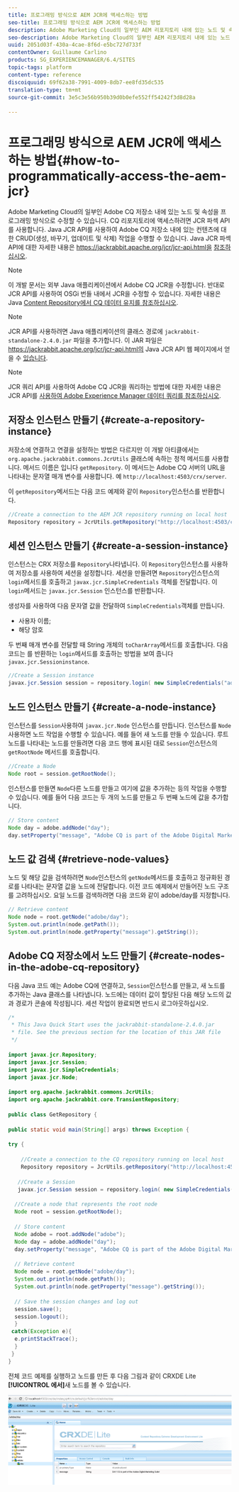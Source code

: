```yaml
---
title: 프로그래밍 방식으로 AEM JCR에 액세스하는 방법
seo-title: 프로그래밍 방식으로 AEM JCR에 액세스하는 방법
description: Adobe Marketing Cloud의 일부인 AEM 리포지토리 내에 있는 노드 및 속성을 프로그래밍 방식으로 수정할 수 있습니다
seo-description: Adobe Marketing Cloud의 일부인 AEM 리포지토리 내에 있는 노드 및 속성을 프로그래밍 방식으로 수정할 수 있습니다
uuid: 2051d03f-430a-4cae-8f6d-e5bc727d733f
contentOwner: Guillaume Carlino
products: SG_EXPERIENCEMANAGER/6.4/SITES
topic-tags: platform
content-type: reference
discoiquuid: 69f62a38-7991-4009-8db7-ee8fd35dc535
translation-type: tm+mt
source-git-commit: 3e5c3e56b950b39d0b0efe552ff54242f3d8d28a

---
```



# 프로그래밍 방식으로 AEM JCR에 액세스하는 방법{#how-to-programmatically-access-the-aem-jcr}

Adobe Marketing Cloud의 일부인 Adobe CQ 저장소 내에 있는 노드 및 속성을 프로그래밍 방식으로 수정할 수 있습니다. CQ 리포지토리에 액세스하려면 JCR 파섹 API를 사용합니다. Java JCR API를 사용하여 Adobe CQ 저장소 내에 있는 컨텐츠에 대한 CRUD(생성, 바꾸기, 업데이트 및 삭제) 작업을 수행할 수 있습니다. Java JCR 파섹 API에 대한 자세한 내용은 https://jackrabbit.apache.org/jcr/jcr-api.html을 [참조하십시오](https://jackrabbit.apache.org/jcr/jcr-api.html).

>[!NOTE]
>
>이 개발 문서는 외부 Java 애플리케이션에서 Adobe CQ JCR을 수정합니다. 반대로 JCR API를 사용하여 OSGi 번들 내에서 JCR을 수정할 수 있습니다. 자세한 내용은 Java [Content Repository에서 CQ 데이터 유지를 참조하십시오](https://helpx.adobe.com/experience-manager/using/persisting-cq-data-java-content1.html).

>[!NOTE]
>
>JCR API를 사용하려면 Java 애플리케이션의 클래스 경로에 `jackrabbit-standalone-2.4.0.jar` 파일을 추가합니다. 이 JAR 파일은 https://jackrabbit.apache.org/jcr/jcr-api.html의 Java JCR API 웹 페이지에서 얻을 수 [있습니다](https://jackrabbit.apache.org/jcr/jcr-api.html).

>[!NOTE]
>
>JCR 쿼리 API를 사용하여 Adobe CQ JCR을 쿼리하는 방법에 대한 자세한 내용은 JCR API를 [사용하여 Adobe Experience Manager 데이터 쿼리를 참조하십시오](https://helpx.adobe.com/experience-manager/using/querying-experience-manager-data-using1.html).

## 저장소 인스턴스 만들기 {#create-a-repository-instance}

저장소에 연결하고 연결을 설정하는 방법은 다르지만 이 개발 아티클에서는 `org.apache.jackrabbit.commons.JcrUtils` 클래스에 속하는 정적 메서드를 사용합니다. 메서드 이름은 입니다 `getRepository`. 이 메서드는 Adobe CQ 서버의 URL을 나타내는 문자열 매개 변수를 사용합니다. 예 `http://localhost:4503/crx/server`.

이 `getRepository`메서드는 다음 코드 예제와 같이 `Repository`인스턴스를 반환합니다.

```java
//Create a connection to the AEM JCR repository running on local host
Repository repository = JcrUtils.getRepository("http://localhost:4503/crx/server");
```

## 세션 인스턴스 만들기 {#create-a-session-instance}

인스턴스는 CRX 저장소를 `Repository`나타냅니다. 이 `Repository`인스턴스를 사용하여 저장소를 사용하여 세션을 설정합니다. 세션을 만들려면 `Repository`인스턴스의 `login`메서드를 호출하고 `javax.jcr.SimpleCredentials` 객체를 전달합니다. 이 `login`메서드는 `javax.jcr.Session` 인스턴스를 반환합니다.

생성자를 사용하여 다음 문자열 값을 전달하여 `SimpleCredentials`객체를 만듭니다.

* 사용자 이름;
* 해당 암호

두 번째 매개 변수를 전달할 때 String 개체의 `toCharArray`메서드를 호출합니다. 다음 코드는 를 반환하는 `login`메서드를 호출하는 방법을 보여 줍니다 `javax.jcr.Sessioninstance`.

```java
//Create a Session instance
javax.jcr.Session session = repository.login( new SimpleCredentials("admin", "admin".toCharArray()));
```

## 노드 인스턴스 만들기 {#create-a-node-instance}

인스턴스를 `Session`사용하여 `javax.jcr.Node` 인스턴스를 만듭니다. 인스턴스를 `Node`사용하면 노드 작업을 수행할 수 있습니다. 예를 들어 새 노드를 만들 수 있습니다. 루트 노드를 나타내는 노드를 만들려면 다음 코드 행에 표시된 대로 `Session`인스턴스의 `getRootNode` 메서드를 호출합니다.

```java
//Create a Node
Node root = session.getRootNode();
```

인스턴스를 만들면 `Node`다른 노드를 만들고 여기에 값을 추가하는 등의 작업을 수행할 수 있습니다. 예를 들어 다음 코드는 두 개의 노드를 만들고 두 번째 노드에 값을 추가합니다.

```java
// Store content 
Node day = adobe.addNode("day");
day.setProperty("message", "Adobe CQ is part of the Adobe Digital Marketing Suite!");
```

## 노드 값 검색 {#retrieve-node-values}

노드 및 해당 값을 검색하려면 `Node`인스턴스의 `getNode`메서드를 호출하고 정규화된 경로를 나타내는 문자열 값을 노드에 전달합니다. 이전 코드 예제에서 만들어진 노드 구조를 고려하십시오. 요일 노드를 검색하려면 다음 코드와 같이 adobe/day를 지정합니다.

```java
// Retrieve content
Node node = root.getNode("adobe/day");
System.out.println(node.getPath());
System.out.println(node.getProperty("message").getString());
```

## Adobe CQ 저장소에서 노드 만들기 {#create-nodes-in-the-adobe-cq-repository}

다음 Java 코드 예는 Adobe CQ에 연결하고, `Session`인스턴스를 만들고, 새 노드를 추가하는 Java 클래스를 나타냅니다. 노드에는 데이터 값이 할당된 다음 해당 노드의 값과 경로가 콘솔에 작성됩니다. 세션 작업이 완료되면 반드시 로그아웃하십시오.

```java
/*
 * This Java Quick Start uses the jackrabbit-standalone-2.4.0.jar
 * file. See the previous section for the location of this JAR file
 */
 
import javax.jcr.Repository; 
import javax.jcr.Session; 
import javax.jcr.SimpleCredentials; 
import javax.jcr.Node; 
 
import org.apache.jackrabbit.commons.JcrUtils;
import org.apache.jackrabbit.core.TransientRepository;

public class GetRepository {

public static void main(String[] args) throws Exception { 
 
try { 
 
    //Create a connection to the CQ repository running on local host 
    Repository repository = JcrUtils.getRepository("http://localhost:4503/crx/server");
   
   //Create a Session
   javax.jcr.Session session = repository.login( new SimpleCredentials("admin", "admin".toCharArray())); 
 
  //Create a node that represents the root node
  Node root = session.getRootNode(); 
 
  // Store content 
  Node adobe = root.addNode("adobe"); 
  Node day = adobe.addNode("day"); 
  day.setProperty("message", "Adobe CQ is part of the Adobe Digital Marketing Suite!");

  // Retrieve content 
  Node node = root.getNode("adobe/day"); 
  System.out.println(node.getPath()); 
  System.out.println(node.getProperty("message").getString()); 
 
  // Save the session changes and log out
  session.save(); 
  session.logout();
  }
 catch(Exception e){
  e.printStackTrace();
  }
 } 
}
```

전체 코드 예제를 실행하고 노드를 만든 후 다음 그림과 같이 CRXDE Lite **[!UICONTROL 에서]**&#x200B;새 노드를 볼 수 있습니다.

![chlimage_1-68](assets/chlimage_1-68.png)

